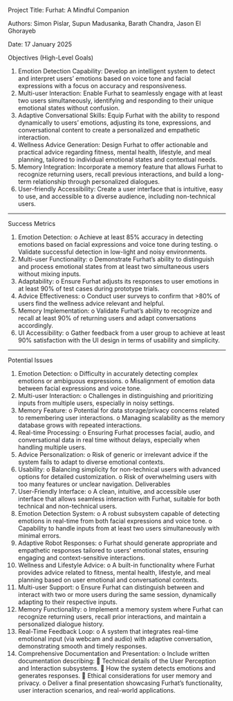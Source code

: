 Project Title:
Furhat: A Mindful Companion

Authors:
Simon Pislar, Supun Madusanka, Barath Chandra, Jason El Ghorayeb

Date:
17 January 2025

Objectives (High-Level Goals)
1.	Emotion Detection Capability:
Develop an intelligent system to detect and interpret users’ emotions based on voice tone and facial expressions with a focus on accuracy and responsiveness.
2.	Multi-user Interaction:
Enable Furhat to seamlessly engage with at least two users simultaneously, identifying and responding to their unique emotional states without confusion.
3.	Adaptive Conversational Skills:
Equip Furhat with the ability to respond dynamically to users’ emotions, adjusting its tone, expressions, and conversational content to create a personalized and empathetic interaction.
4.	Wellness Advice Generation:
Design Furhat to offer actionable and practical advice regarding fitness, mental health, lifestyle, and meal planning, tailored to individual emotional states and contextual needs.
5.	Memory Integration:
Incorporate a memory feature that allows Furhat to recognize returning users, recall previous interactions, and build a long-term relationship through personalized dialogues.
6.	User-friendly Accessibility:
Create a user interface that is intuitive, easy to use, and accessible to a diverse audience, including non-technical users.
________________________________________
Success Metrics
1.	Emotion Detection:
o	Achieve at least 85% accuracy in detecting emotions based on facial expressions and voice tone during testing.
o	Validate successful detection in low-light and noisy environments.
2.	Multi-user Functionality:
o	Demonstrate Furhat’s ability to distinguish and process emotional states from at least two simultaneous users without mixing inputs.
3.	Adaptability:
o	Ensure Furhat adjusts its responses to user emotions in at least 90% of test cases during prototype trials.
4.	Advice Effectiveness:
o	Conduct user surveys to confirm that >80% of users find the wellness advice relevant and helpful.
5.	Memory Implementation:
o	Validate Furhat’s ability to recognize and recall at least 90% of returning users and adapt conversations accordingly.
6.	UI Accessibility:
o	Gather feedback from a user group to achieve at least 90% satisfaction with the UI design in terms of usability and simplicity.
________________________________________
Potential Issues
1.	Emotion Detection:
o	Difficulty in accurately detecting complex emotions or ambiguous expressions.
o	Misalignment of emotion data between facial expressions and voice tone.
2.	Multi-user Interaction:
o	Challenges in distinguishing and prioritizing inputs from multiple users, especially in noisy settings.
3.	Memory Feature:
o	Potential for data storage/privacy concerns related to remembering user interactions.
o	Managing scalability as the memory database grows with repeated interactions.
4.	Real-time Processing:
o	Ensuring Furhat processes facial, audio, and conversational data in real time without delays, especially when handling multiple users.
5.	Advice Personalization:
o	Risk of generic or irrelevant advice if the system fails to adapt to diverse emotional contexts.
6.	Usability:
o	Balancing simplicity for non-technical users with advanced options for detailed customization.
o	Risk of overwhelming users with too many features or unclear navigation.
Deliverables
1.	User-Friendly Interface:
o	A clean, intuitive, and accessible user interface that allows seamless interaction with Furhat, suitable for both technical and non-technical users.
2.	Emotion Detection System:
o	A robust subsystem capable of detecting emotions in real-time from both facial expressions and voice tone.
o	Capability to handle inputs from at least two users simultaneously with minimal errors.
3.	Adaptive Robot Responses:
o	Furhat should generate appropriate and empathetic responses tailored to users' emotional states, ensuring engaging and context-sensitive interactions.
4.	Wellness and Lifestyle Advice:
o	A built-in functionality where Furhat provides advice related to fitness, mental health, lifestyle, and meal planning based on user emotional and conversational contexts.
5.	Multi-user Support:
o	Ensure Furhat can distinguish between and interact with two or more users during the same session, dynamically adapting to their respective inputs.
6.	Memory Functionality:
o	Implement a memory system where Furhat can recognize returning users, recall prior interactions, and maintain a personalized dialogue history.
7.	Real-Time Feedback Loop:
o	A system that integrates real-time emotional input (via webcam and audio) with adaptive conversation, demonstrating smooth and timely responses.
8.	Comprehensive Documentation and Presentation:
o	Include written documentation describing:
	Technical details of the User Perception and Interaction subsystems.
	How the system detects emotions and generates responses.
	Ethical considerations for user memory and privacy.
o	Deliver a final presentation showcasing Furhat’s functionality, user interaction scenarios, and real-world applications.


